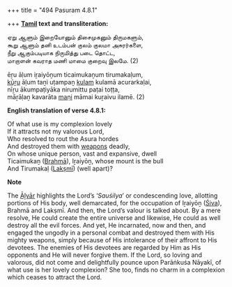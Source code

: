 +++
title = "494 Pasuram 4.8.1"

+++
**[Tamil](/definition/tamil#history "show Tamil definitions") text and transliteration:**

ஏறு ஆளும் இறையோனும் திசைமுகனும் திருமகளும்,  
கூறு ஆளும் தனி உடம்பன் குலம் குலமா அசுரர்களை,  
நீறு ஆகும்படியாக நிருமித்து படை தொட்ட,  
மாறாளன் கவராத மணி மாமை குறைவு இலமே. (2)

ēṟu āḷum iṟaiyōṉum ticaimukaṉum tirumakaḷum,  
[kūṟu](/definition/kuru#vaishnavism "show kūṟu definitions") āḷum taṉi uṭampaṉ [kulam](/definition/kulam#history "show kulam definitions") kulamā acurarkaḷai,  
nīṟu ākumpaṭiyāka nirumittu paṭai toṭṭa,  
māṟāḷaṉ kavarāta [maṇi](/definition/mani#vaishnavism "show maṇi definitions") māmai kuṟaivu ilamē. (2)

**English translation of verse 4.8.1:**

Of what use is my complexion lovely  
If it attracts not my valorous Lord,  
Who resolved to rout the Asura hordes  
And destroyed them with [weapons](/definition/weapon#history "show weapons definitions") deadly,  
On whose unique person, vast and expansive, dwell  
Ticaimukaṉ ([Brahmā](/definition/brahma#vaishnavism "show Brahmā definitions")), Iṟaiyōṉ, whose mount is the bull  
And Tirumakaḷ ([Lakṣmī](/definition/lakshmi#vaishnavism "show Lakṣmī definitions")) (well apart)?

**Note**

The [Āḻvār](/definition/aḻvar#vaishnavism "show Āḻvār definitions") highlights the Lord’s ‘*Sauśilya*’ or condescending love, allotting portions of His body, well demarcated, for the occupation of Iṟaiyōṉ ([Śiva](/definition/shiva#vaishnavism "show Śiva definitions")), Brahmā and Lakṣmī. And then, the Lord’s valour is talked about. By a mere resolve, He could create the entire universe and likewise, He could as well destroy all the evil forces. And yet, He incarnated, now and then, and engaged the ungodly in a personal combat and destroyed them with His mighty weapons, simply because of His intolerance of their affront to His devotees. The enemies of His devotees are regarded by Him as His opponents and He will never forgive them. If the Lord, so loving and valorous, did not come and delightfully pounce upon Parāṅkuśa Nāyakī, of what use is her lovely complexion? She too, finds no charm in a complexion which ceases to attract the Lord.


